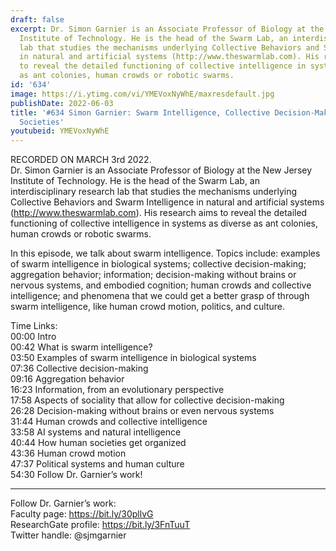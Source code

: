 ```yaml
---
draft: false
excerpt: Dr. Simon Garnier is an Associate Professor of Biology at the New Jersey
  Institute of Technology. He is the head of the Swarm Lab, an interdisciplinary research
  lab that studies the mechanisms underlying Collective Behaviors and Swarm Intelligence
  in natural and artificial systems (http://www.theswarmlab.com). His research aims
  to reveal the detailed functioning of collective intelligence in systems as diverse
  as ant colonies, human crowds or robotic swarms.
id: '634'
image: https://i.ytimg.com/vi/YMEVoxNyWhE/maxresdefault.jpg
publishDate: 2022-06-03
title: '#634 Simon Garnier: Swarm Intelligence, Collective Decision-Making, and Human
  Societies'
youtubeid: YMEVoxNyWhE
---
```

<div class="timelinks">

RECORDED ON MARCH 3rd 2022.  
Dr. Simon Garnier is an Associate Professor of Biology at the New Jersey Institute of Technology. He is the head of the Swarm Lab, an interdisciplinary research lab that studies the mechanisms underlying Collective Behaviors and Swarm Intelligence in natural and artificial systems (http://www.theswarmlab.com). His research aims to reveal the detailed functioning of collective intelligence in systems as diverse as ant colonies, human crowds or robotic swarms.

In this episode, we talk about swarm intelligence. Topics include: examples of swarm intelligence in biological systems; collective decision-making; aggregation behavior; information; decision-making without brains or nervous systems, and embodied cognition; human crowds and collective intelligence; and phenomena that we could get a better grasp of through swarm intelligence, like human crowd motion, politics, and culture.

Time Links:  
<time>00:00</time> Intro  
<time>00:42</time> What is swarm intelligence?  
<time>03:50</time> Examples of swarm intelligence in biological systems  
<time>07:36</time> Collective decision-making  
<time>09:16</time> Aggregation behavior  
<time>16:23</time> Information, from an evolutionary perspective  
<time>17:58</time> Aspects of sociality that allow for collective decision-making  
<time>26:28</time> Decision-making without brains or even nervous systems  
<time>31:44</time> Human crowds and collective intelligence  
<time>33:58</time> AI systems and natural intelligence  
<time>40:44</time> How human societies get organized  
<time>43:36</time> Human crowd motion  
<time>47:37</time> Political systems and human culture  
<time>54:30</time> Follow Dr. Garnier’s work!

---

Follow Dr. Garnier’s work:  
Faculty page: https://bit.ly/30pllvG  
ResearchGate profile: https://bit.ly/3FnTuuT  
Twitter handle: @sjmgarnier
</div>

